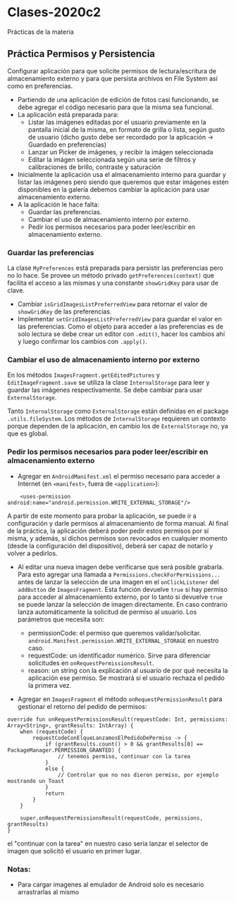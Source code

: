 # Clases-2020c2
Prácticas de la materia

## Práctica Permisos y Persistencia

Configurar aplicación para que solicite permisos de lectura/escritura de almacenamiento externo y para que persista archivos en File System así como en preferencias.
* Partiendo de una aplicación de edición de fotos casi funcionando, se debe agregar el código necesario para que la misma sea funcional.
* La aplicación está preparada para:
  - Listar las imágenes editadas por el usuario previamente en la pantalla inicial de la misma, en formato de grilla o lista, según gusto de usuario (dicho gusto debe ser recordado por la aplicación -> Guardado en preferencias)
  - Lanzar un Picker de imágenes, y recibir la imágen seleccionada
  - Editar la imágen seleccionada según una serie de filtros y calibraciones de brillo, contraste y saturación
* Inicialmente la aplicación usa el almacenamiento interno para guardar y listar las imágenes pero siendo que queremos que estar imágenes estén disponibles en la galería debemos cambiar la aplicación para usar almacenamiento externo.
* A la aplicación le hace falta:
  - Guardar las preferencias.
  - Cambiar el uso de almacenamiento interno por externo.
  - Pedir los permisos necesarios para poder leer/escribir en almacenamiento externo.

### Guardar las preferencias
La clase `MyPreferences` está preparada para persistir las preferencias pero no lo hace. Se provee un método privado `getPreferences(context)` que facilita el acceso a las mismas y una constante `showGridKey` para usar de clave.
* Cambiar `isGridImagesListPreferredView` para retornar el valor de `showGridKey` de las preferencias.
* Implementar `setGridImagesListPreferredView` para guardar el valor en las preferencias.
Como el objeto para acceder a las preferencias es de solo lectura se debe crear un editor con `.edit()`, hacer los cambios ahí y luego confirmar los cambios con `.apply()`.  

### Cambiar el uso de almacenamiento interno por externo

En los métodos `ImagesFragment.getEditedPictures` y `EditImageFragment.save` se utiliza la clase `InternalStorage` para leer y guardar las imágenes respectivamente. Se debe cambiar para usar `ExternalStorage`.

Tanto `InternalStorage` como `ExternalStorage` están definidas en el package `.utils.fileSystem`. Los métodos de `InternalStorage` requieren un contexto porque dependen de la aplicación, en cambio los de `ExternalStorage` no, ya que es global.


### Pedir los permisos necesarios para poder leer/escribir en almacenamiento externo
* Agregar en `AndroidManifest.xml` el permiso necesario para acceder a Internet (en `<manifest>`, fuera de `<application>`):
```
    <uses-permission android:name="android.permission.WRITE_EXTERNAL_STORAGE"/>
```
A partir de este momento para probar la aplicación, se puede ir a configuración y darle permisos al almacenamiento de forma manual. Al final de la práctica, la aplicación deberá poder pedir estos permisos por sí misma, y además, si dichos permisos son revocados en cualquier momento (desde la configuración del dispositivo), deberá ser capaz de notarlo y volver a pedirlos.
* Al editar una nueva imagen debe verificarse que será posible grabarla. Para esto agregar una llamada a ```Permissions.checkForPermissions...``` antes de lanzar la selección de una imagen en el `onClickListener` del `addButton` de `ImagesFragment`. Esta función devuelve `true` si hay permiso para acceder al almacenamiento externo, por lo tanto si devuelve `true` se puede lanzar la selección de imagen directamente. En caso contrario lanza automáticamente la solicitud de permiso al usuario. Los parámetros que necesita son:
    + permissionCode: el permiso que queremos validar/solicitar. `android.Manifest.permission.WRITE_EXTERNAL_STORAGE` en nuestro caso.
    + requestCode: un identificador numérico. Sirve para diferenciar solicitudes en `onRequestPermissionsResult`.
    + reason: un string con la explicación al usuario de por qué necesita la aplicación ese permiso. Se mostrará si el usuario rechaza el pedido la primera vez.

* Agregar en `ImagesFragment` el método `onRequestPermissionResult` para gestionar el retorno del pedido de permisos:
```
override fun onRequestPermissionsResult(requestCode: Int, permissions: Array<String>, grantResults: IntArray) {
    when (requestCode) {
        requestCodeConElqueLanzamosElPedidoDePermiso -> {
            if (grantResults.count() > 0 && grantResults[0] == PackageManager.PERMISSION_GRANTED) {
                // tenemos permiso, continuar con la tarea
            }
            else {
                // Controlar que no nos dieron permiso, por ejemplo mostrando un Toast
            }
            return
        }
    }

    super.onRequestPermissionsResult(requestCode, permissions, grantResults)
}
```
el "continuar con la tarea" en nuestro caso sería lanzar el selector de imagen que solicitó el usuario en primer lugar.

### Notas:
- Para cargar imagenes al emulador de Android solo es necesario arrastrarlas al mismo
